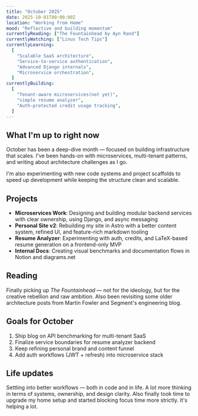 ```yaml
---
title: "October 2025"
date: 2025-10-01T00:00:00Z
location: "Working from Home"
mood: "Reflective and building momentum"
currentlyReading: ["The Fountainhead by Ayn Rand"]
currentlyWatching: ["Linus Tech Tips"]
currentlyLearning:
  [
    "Scalable SaaS architecture",
    "Service-to-service authentication",
    "Advanced Django internals",
    "Microservice orchestration",
  ]
currentlyBuilding:
  [
    "Tenant-aware microservices(not yet)",
    "simple resume analyzer",
    "Auth-protected credit usage tracking",
  ]
---
```


## What I'm up to right now

October has been a deep-dive month — focused on building infrastructure that scales. I've been hands-on with microservices, multi-tenant patterns, and writing about architecture challenges as I go.

I'm also experimenting with new code systems and project scaffolds to speed up development while keeping the structure clean and scalable.

## Projects

- **Microservices Work**: Designing and building modular backend services with clear ownership, using Django, and async messaging
- **Personal Site v2**: Rebuilding my site in Astro with a better content system, refined UI, and feature-rich markdown tooling
- **Resume Analyzer**: Experimenting with auth, credits, and LaTeX-based resume generation on a frontend-only MVP
- **Internal Docs**: Creating visual benchmarks and documentation flows in Notion and diagrams.net

## Reading

Finally picking up _The Fountainhead_ — not for the ideology, but for the creative rebellion and raw ambition. Also been revisiting some older architecture posts from Martin Fowler and Segment's engineering blog.

## Goals for October

1. Ship blog on API benchmarking for multi-tenant SaaS
2. Finalize service boundaries for resume analyzer backend
3. Keep refining personal brand and content funnel
4. Add auth workflows (JWT + refresh) into microservice stack

## Life updates

Settling into better workflows — both in code and in life. A lot more thinking in terms of systems, ownership, and design clarity.
Also finally took time to upgrade my home setup and started blocking focus time more strictly. It's helping a lot.
